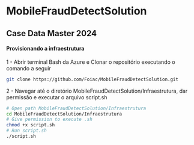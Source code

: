 # MobileFraudDetectSolution
## Case Data Master 2024

#### Provisionando a infraestrutura

1 - Abrir terminal Bash da Azure e Clonar o repositório executando o comando a seguir

```bash
git clone https://github.com/Foiac/MobileFraudDetectSolution.git
```

2 - Navegar até o diretório MobileFraudDetectSolution/Infraestrutura, dar permissão e executar o arquivo script.sh

```bash
# Open path MobileFraudDetectSolution/Infraestrutura
cd MobileFraudDetectSolution/Infraestrutura
# Give permission to execute .sh
chmod +x script.sh
# Run script.sh
./script.sh
```
